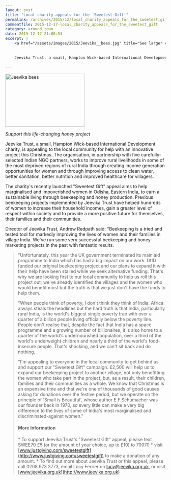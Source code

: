 ```yaml
---
layout: post
title: "Local charity appeals for the 'Sweetest Gift'"
permalink: /archives/2015/12/local_charity_appeals_for_the_sweetest_gift.html
commentfile: 2015-12-17-local_charity_appeals_for_the_sweetest_gift
category: around_town
date: 2015-12-17 21:00:53
excerpt: |
    <a href="/assets/images/2015/Jeevika__bees.jpg" title="See larger version of - Jeevika  bees"><img src="/assets/images/2015/Jeevika__bees_thumb.jpg" width="150" height="100" alt="Jeevika  bees" class="photo right" /></a>
    
    
    Jeevika Trust, a small, Hampton Wick-based International Development charity, is appealing to the local community for help with an innovative project this Christmas. The organisation, in partnership with five carefully-selected Indian NGO partners, works to improve rural livelihoods in some of the most deprived regions of rural India through creating income generation opportunities for women and through improving access to clean water, better sanitation, better nutrition and improved healthcare for villagers.

---
```


<a href="/assets/images/2015/Jeevika__bees.jpg" title="See larger version of - Jeevika  bees"><img src="/assets/images/2015/Jeevika__bees_thumb.jpg" width="250" height="166" alt="Jeevika  bees" class="photo right" /></a>

*Support this life-changing honey project*

Jeevika Trust, a small, Hampton Wick-based International Development charity, is appealing to the local community for help with an innovative project this Christmas. The organisation, in partnership with five carefully-selected Indian NGO partners, works to improve rural livelihoods in some of the most deprived regions of rural India through creating income generation opportunities for women and through improving access to clean water, better sanitation, better nutrition and improved healthcare for villagers.

The charity's recently launched "Sweetest Gift" appeal aims to help marginalised and impoverished women in Odisha, Eastern India, to earn a sustainable living through beekeeping and honey production. Previous beekeeping projects implemented by Jeevika Trust have helped hundreds of women to increase their household incomes, gain a greater level of respect within society and to provide a more positive future for themselves, their families and their communities.

Director of Jeevika Trust, Andrew Redpath said: "Beekeeping is a tried and tested tool for markedly improving the lives of women and their families in village India. We've run some very successful beekeeping and honey-marketing projects in the past with fantastic results.

> "Unfortunately, this year the UK government terminated its main aid programme to India which has had a big impact on our work. DfID funded our original beekeeping project and our plans to expand it with their help have been stalled while we seek alternative funding. That's why we are looking first to our local community to help us roll this project out; we've already identified the villages and the women who would benefit most but the truth is that we just don't have the funds to help them.
> 
>  "When people think of poverty, I don't think they think of India. Africa always steals the headlines but the hard truth is that India, particularly rural India, is the world's biggest single poverty trap with over a quarter of a billion people living officially below the poverty line. People don't realise that, despite the fact that India has a space programme and a growing number of billionaires, it is also home to a quarter of the world's undernourished population, over a third of the world's underweight children and nearly a third of the world's food-insecure people. That's shocking, and we can't sit back and do nothing.
> 
>  "I'm appealing to everyone in the local community to get behind us and support our "Sweetest Gift" campaign. £2,500 will help us to expand our beekeeping project to another village, not only benefitting the women who take part in the project, but, as a result, their children, families and their communities as a whole. We know that Christmas is an expensive time and that we're one of thousands of good causes asking for donations over the festive period, but we operate on the principle of 'Small is Beautiful', whose author E.F.Schumacher was our founder back in 1970, so every little can make a very big difference to the lives of some of India's most marginalised and discriminated-against women."
> 
>  #### More Information
> 
>  \* To support Jeevika Trust's "Sweetest Gift" appeal, please text SWEE70 £5 (or the amount of your choice, up to £10) to 70070
>  \* visit [www.justgiving.com/sweetestgift](http://www.justgiving.com/sweetestgift) to make a donation of any amount.
>  \* To find out more about Jeevika Trust or this appeal, please call 0208 973 3773, email Lucy Ferrier on <lucy@jeevika.org.uk>, or visit [www.jeevika.org.uk](http://www.jeevika.org.uk)
> 
> 
> 
> 
> 
> 
